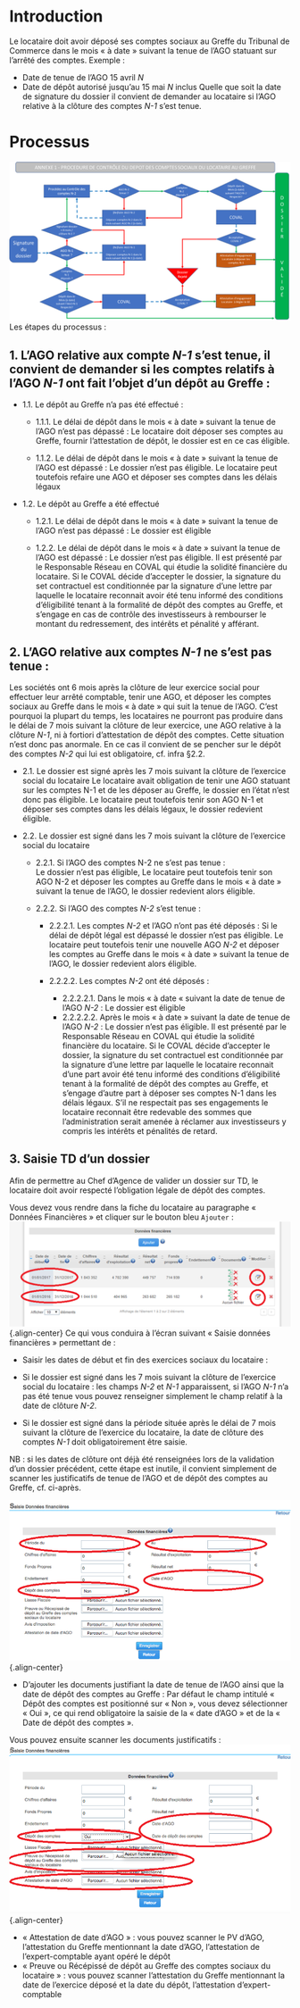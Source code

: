 <!-- TITLE: Depot -->
<!-- SUBTITLE: Le locataire doit avoir déposé ses comptes sociaux au Greffe du Tribunal de Commerce dans le mois « à date » suivant la tenue de l’AGO statuant sur l’arrêté des comptes. -->

# Introduction
Le locataire doit avoir déposé ses comptes sociaux au Greffe du Tribunal de Commerce dans le mois « à date » suivant la tenue de l’AGO statuant sur l’arrêté des comptes.
 Exemple : 
* Date de tenue de l’AGO 15 avril *N*
* Date de dépôt autorisé jusqu’au 15 mai *N* inclus
Quelle que soit la date de signature du dossier il convient de demander au locataire si l’AGO relative à la clôture des comptes *N-1* s’est tenue.

# Processus
![Depot](/uploads/depot.png "Depot")
Les étapes du processus :

## 1.	L’AGO relative aux compte *N-1* s’est tenue, il convient de demander si les comptes relatifs à l’AGO *N-1* ont fait l’objet d’un dépôt au Greffe :
* 1.1.	Le dépôt au Greffe n’a pas été effectué : 
  * 1.1.1.	 Le délai de dépôt dans le mois « à date » suivant la tenue de l’AGO n’est pas dépassé :
Le locataire doit déposer ses comptes au Greffe, fournir l’attestation de dépôt, le dossier est en ce cas éligible.

  * 1.1.2.	 Le délai de dépôt dans le mois « à date » suivant la tenue de l’AGO est dépassé :
 Le dossier n’est pas éligible. Le locataire peut toutefois refaire une AGO et déposer ses comptes dans les délais légaux

* 1.2.	Le dépôt au Greffe a été effectué 
  * 1.2.1.	 Le délai de dépôt dans le mois « à date » suivant la tenue de l’AGO n’est pas dépassé : 
Le dossier est éligible

  * 1.2.2.	 Le délai de dépôt dans le mois « à date » suivant la tenue de l’AGO est dépassé : 
Le dossier n’est pas éligible. Il est présenté par le Responsable Réseau en COVAL qui étudie la solidité financière du locataire. 
Si le COVAL décide d’accepter le dossier, la signature du set contractuel est conditionnée par la signature d’une lettre par laquelle le locataire reconnait avoir été tenu informé des conditions d’éligibilité tenant à la formalité de dépôt des comptes au Greffe, et s’engage en cas de contrôle des investisseurs à rembourser le montant du redressement, des intérêts et pénalité y afférant.


## 2.	L’AGO relative aux comptes *N-1* ne s’est pas tenue :
Les sociétés ont 6 mois après la clôture de leur exercice social pour effectuer leur arrêté comptable, tenir une AGO, et déposer les comptes sociaux au Greffe dans le mois « à date » qui suit la tenue de l’AGO. 
C’est pourquoi la plupart du temps, les locataires ne pourront pas produire dans le délai de 7 mois suivant la clôture de leur exercice, une AGO relative à la clôture *N-1*, ni à fortiori d’attestation de dépôt des comptes. Cette situation n’est donc pas anormale. En ce cas il convient de se pencher sur le dépôt des comptes *N-2* qui lui est obligatoire, cf. infra §2.2.
* 2.1.	Le dossier est signé après les 7 mois suivant la clôture de l’exercice social du locataire
Le locataire avait obligation de tenir une AGO statuant sur les comptes N-1 et de les déposer au Greffe, le dossier en l’état n’est donc pas éligible. 
Le locataire peut toutefois tenir son AGO N-1 et déposer ses comptes dans les délais légaux, le dossier redevient éligible.

* 2.2.	Le dossier est signé dans les 7 mois suivant la clôture de l’exercice social du locataire
  * 2.2.1.	 Si l’AGO des comptes N-2 ne s’est pas tenue :  
Le dossier n’est pas éligible, 
Le locataire peut toutefois tenir son AGO N-2 et déposer les comptes au Greffe dans le mois « à date » suivant la tenue de l’AGO, le dossier redevient alors éligible.

  * 2.2.2.	 Si l’AGO des comptes *N-2* s’est tenue :
    * 2.2.2.1.	Les comptes *N-2* et l’AGO n’ont pas été déposés : 
Si le délai de dépôt légal est dépassé le dossier n’est pas éligible.
Le locataire peut toutefois tenir une nouvelle AGO *N-2* et déposer les comptes au Greffe dans le mois « à date » suivant la tenue de l’AGO, le dossier redevient alors éligible.
    * 2.2.2.2.	 Les comptes *N-2* ont été déposés :
    
      * 2.2.2.2.1.	Dans le mois « à date « suivant la date de tenue de l’AGO *N-2* : 
Le dossier est éligible
      * 2.2.2.2.2.	Après le mois « à date » suivant la date de tenue de l’AGO *N-2* : 
Le dossier n’est pas éligible. Il est présenté par le Responsable Réseau en COVAL qui étudie la solidité financière du locataire. 
Si le COVAL décide d’accepter le dossier, la signature du set contractuel est conditionnée par la signature d’une lettre par laquelle le locataire reconnait d’une part avoir été tenu informé des conditions d’éligibilité tenant à la formalité de dépôt des comptes au Greffe, et s’engage d’autre part à déposer ses comptes N-1 dans les délais légaux. 
S’il ne respectait pas ses engagements le locataire reconnait être redevable des sommes que l’administration serait amenée à réclamer aux investisseurs y compris les intérêts et pénalités de retard.

## 3.	Saisie TD d’un dossier
Afin de permettre au Chef d’Agence de valider un dossier sur TD, le locataire doit avoir respecté l’obligation légale de dépôt des comptes. 

Vous devez vous rendre dans la fiche du locataire au paragraphe « Données Financières » et cliquer sur le bouton bleu `Ajouter` : 
![Depot Ajouter](/uploads/depot-ajouter.png "Depot Ajouter"){.align-center}
Ce qui vous conduira à l’écran suivant « Saisie données financières » permettant de :

*	Saisir les dates de début et fin des exercices sociaux du locataire :
   * Si le dossier est signé dans les 7 mois suivant la clôture de l’exercice social du locataire : les champs *N-2* et *N-1* apparaissent, si l’AGO *N-1* n’a pas été tenue vous pouvez renseigner simplement le champ relatif à la date de clôture *N-2*.

   * Si le dossier est signé dans la période située après le délai de 7 mois suivant la clôture de l’exercice du locataire, la date de clôture des comptes *N-1* doit obligatoirement être saisie.

 NB : si les dates de clôture ont déjà été renseignées lors de la validation d’un dossier précédent, cette étape est inutile, il convient simplement de scanner les justificatifs de tenue de l’AGO et de dépôt des comptes au Greffe, cf. ci-après.
 
 ![Depot Scan](/uploads/depot-scan.png "Depot Scan"){.align-center}
 
*	D’ajouter les documents justifiant la date de tenue de l’AGO ainsi que la date de dépôt des comptes au Greffe :
Par défaut le champ intitulé « Dépôt des comptes est positionné sur « Non », vous devez sélectionner « Oui », ce qui rend obligatoire la saisie de la « date d’AGO » et de la « Date de dépôt des comptes ». 

Vous pouvez ensuite scanner les documents justificatifs :
![Depot Docs](/uploads/depot-docs.png "Depot Docs"){.align-center}
  * « Attestation de date d’AGO » : vous pouvez scanner le PV d’AGO, l’attestation du Greffe mentionnant la date d’AGO, l’attestation de l’expert-comptable ayant opéré le dépôt
  * « Preuve ou Récépissé de dépôt au Greffe des comptes sociaux du locataire » : vous pouvez scanner l’attestation du Greffe mentionnant la date de l’exercice déposé et la date du dépôt, l’attestation d’expert-comptable



